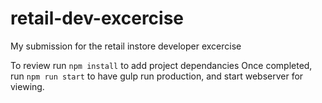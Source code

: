 # retail-dev-excercise

My submission for the retail instore developer excercise

To review run `npm install` to add project dependancies
Once completed, run `npm run start` to have gulp run production, and start webserver for viewing.
